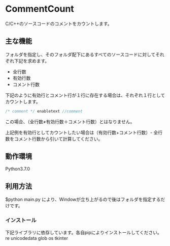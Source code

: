 # CommentCount

C/C++のソースコードのコメントをカウントします。

## 主な機能
フォルダを指定し、そのフォルダ配下にあるすべてのソースコードに対してそれぞれ下記を求めます。
* 全行数
* 有効行数
* コメント行数

下記のように有効行とコメント行が１行に存在する場合は、それぞれ１行としてカウントします。

```C
/* comment */ enabletext //comment
```

この場合、（全行数≠有効行数＋コメント行数）とはなりません。

上記例を有効行としてカウントしたい場合は（有効行数+コメント行数）- 全行数をコメント行数から引いて計算してください。

## 動作環境
Python3.7.0

## 利用方法
$python main.py
により、Windowが立ち上がるので後はフォルダを指定するだけです。

### インストール
下記ライブラリに依存しています。各自pipによりインストールしてください。
re
unicodedata
glob
os
tkinter


